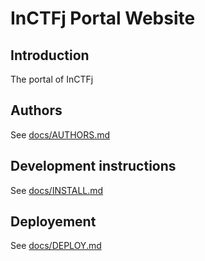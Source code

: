 # InCTFj Portal Website
## Introduction
The portal of InCTFj
## Authors
See [docs/AUTHORS.md](https://bitbucket.org/inctfjunior/inctfj-portal/src/653b259be6e14785f9683398184a2fb9277eb5bb/docs/AUTHORS.md?at=master)
## Development instructions
See [docs/INSTALL.md](https://bitbucket.org/inctfjunior/inctfj-portal/src/653b259be6e14785f9683398184a2fb9277eb5bb/docs/INSTALL.md?at=master)
## Deployement
See [docs/DEPLOY.md]()
